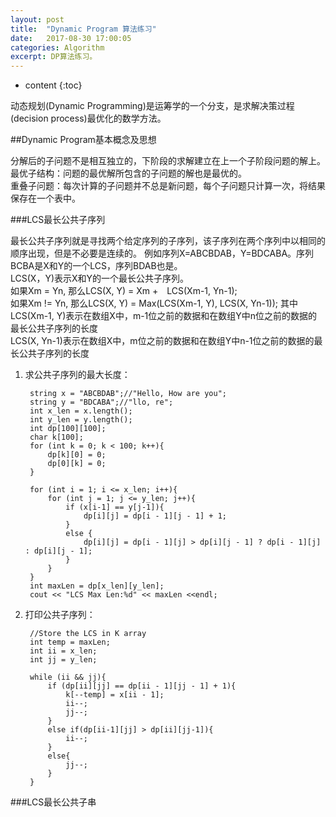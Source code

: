```yaml
---
layout: post
title:  "Dynamic Program 算法练习"
date:   2017-08-30 17:00:05
categories: Algorithm
excerpt: DP算法练习。
---
```


* content
{:toc}

动态规划(Dynamic Programming)是运筹学的一个分支，是求解决策过程(decision process)最优化的数学方法。


##Dynamic Program基本概念及思想


分解后的子问题不是相互独立的，下阶段的求解建立在上一个子阶段问题的解上。<br>
最优子结构：问题的最优解所包含的子问题的解也是最优的。<br>
重叠子问题：每次计算的子问题并不总是新问题，每个子问题只计算一次，将结果保存在一个表中。

###LCS最长公共子序列

最长公共子序列就是寻找两个给定序列的子序列，该子序列在两个序列中以相同的顺序出现，但是不必要是连续的。
例如序列X=ABCBDAB，Y=BDCABA。序列BCBA是X和Y的一个LCS，序列BDAB也是。<br>
LCS(X，Y)表示X和Y的一个最长公共子序列。<br>
如果Xm = Yn, 那么LCS(X, Y) = Xm +　LCS(Xm-1, Yn-1);<br>
如果Xm != Yn, 那么LCS(X, Y) = Max(LCS(Xm-1, Y), LCS(X, Yn-1)); 其中<br>
LCS(Xm-1, Y)表示在数组X中，m-1位之前的数据和在数组Y中n位之前的数据的最长公共子序列的长度<br>
LCS(X, Yn-1)表示在数组X中，m位之前的数据和在数组Y中n-1位之前的数据的最长公共子序列的长度<br>

1. 求公共子序列的最大长度：

		string x = "ABCBDAB";//"Hello, How are you";
		string y = "BDCABA";//"llo, re";
		int x_len = x.length();
		int y_len = y.length();
		int dp[100][100];
		char k[100];
		for (int k = 0; k < 100; k++){
			dp[k][0] = 0;
			dp[0][k] = 0;
		}
	
		for (int i = 1; i <= x_len; i++){
			for (int j = 1; j <= y_len; j++){
				if (x[i-1] == y[j-1]){
					dp[i][j] = dp[i - 1][j - 1] + 1;
				}
				else {
					dp[i][j] = dp[i - 1][j] > dp[i][j - 1] ? dp[i - 1][j] : dp[i][j - 1];
				}
			}
		}
		int maxLen = dp[x_len][y_len];
		cout << "LCS Max Len:%d" << maxLen <<endl;

2. 打印公共子序列：

		//Store the LCS in K array
		int temp = maxLen;
		int ii = x_len;
		int jj = y_len;
		
		while (ii && jj){
			if (dp[ii][jj] == dp[ii - 1][jj - 1] + 1){			
				k[--temp] = x[ii - 1];
				ii--;
				jj--;
			}
			else if(dp[ii-1][jj] > dp[ii][jj-1]){
				ii--;
			}
			else{
				jj--;
			}
		}


###LCS最长公共子串